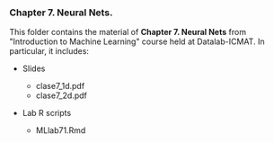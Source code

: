 ### Chapter 7. Neural Nets.

This folder contains the material of __Chapter 7. Neural Nets__ from "Introduction to Machine Learning" course held at Datalab-ICMAT. In particular, it includes:

* Slides
  - clase7_1d.pdf
  - clase7_2d.pdf

* Lab R scripts
  - MLlab71.Rmd
  
